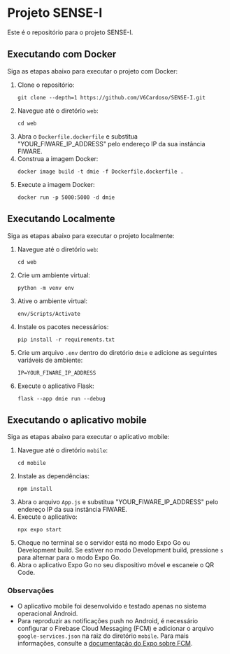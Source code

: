 # Projeto SENSE-I

Este é o repositório para o projeto SENSE-I.

## Executando com Docker

Siga as etapas abaixo para executar o projeto com Docker:

1. Clone o repositório:
    ```
    git clone --depth=1 https://github.com/V6Cardoso/SENSE-I.git
    ```
2. Navegue até o diretório `web`:
    ```
    cd web
    ```
3. Abra o `Dockerfile.dockerfile` e substitua "YOUR_FIWARE_IP_ADDRESS" pelo endereço IP da sua instância FIWARE.
4. Construa a imagem Docker:
    ```
    docker image build -t dmie -f Dockerfile.dockerfile .
    ```
5. Execute a imagem Docker:
    ```
    docker run -p 5000:5000 -d dmie
    ```

## Executando Localmente

Siga as etapas abaixo para executar o projeto localmente:

1. Navegue até o diretório `web`:
    ```
    cd web
    ```
2. Crie um ambiente virtual:
    ```
    python -m venv env
    ```
3. Ative o ambiente virtual:
    ```
    env/Scripts/Activate
    ```
4. Instale os pacotes necessários:
    ```
    pip install -r requirements.txt
    ```
5. Crie um arquivo `.env` dentro do diretório `dmie` e adicione as seguintes variáveis de ambiente:
    ```
    IP=YOUR_FIWARE_IP_ADDRESS
    ```
6. Execute o aplicativo Flask:
    ```
    flask --app dmie run --debug
    ```


## Executando o aplicativo mobile

Siga as etapas abaixo para executar o aplicativo mobile:

1. Navegue até o diretório `mobile`:
    ```
    cd mobile
    ```
2. Instale as dependências:
    ```
    npm install
    ```
3. Abra o arquivo `App.js` e substitua "YOUR_FIWARE_IP_ADDRESS" pelo endereço IP da sua instância FIWARE.
4. Execute o aplicativo:
    ```
    npx expo start
    ```
5. Cheque no terminal se o servidor está no modo Expo Go ou Development build. Se estiver no modo Development build, pressione `s` para alternar para o modo Expo Go.
6. Abra o aplicativo Expo Go no seu dispositivo móvel e escaneie o QR Code.

### Observações

- O aplicativo mobile foi desenvolvido e testado apenas no sistema operacional Android.
- Para reproduzir as notificações push no Android, é necessário configurar o Firebase Cloud Messaging (FCM) e adicionar o arquivo `google-services.json` na raiz do diretório `mobile`. Para mais informações, consulte a [documentação do Expo sobre FCM](https://docs.expo.dev/push-notifications/fcm-credentials/).

